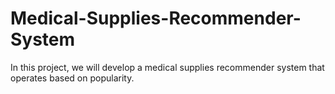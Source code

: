 # Medical-Supplies-Recommender-System
In this project, we will develop a medical supplies recommender system that operates based on popularity.
